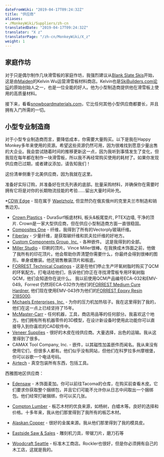 ```yaml
---
dateFromWiki: "2019-04-17T09:24:32Z"
title: "供应商"
aliases:
- /MonkeyWiki/Suppliers/zh-cn
translatedDate: "2019-04-17T09:24:32Z"
translator: "X z"
translatorPage: "/zh-cn/MonkeyWiki/X_z"
weight: 1
---
```


## 家庭作坊

对于只是偶尔制作几块滑雪板的家庭作坊，我强烈建议从[Blank Slate Skis](http://www.blankslateskis.com/)开始，这是由[Maiden](https://maidenskis.com/)的Kelvin Wu运营滑雪板材料商店。Kelvin也是[SkiBuilders.com论坛](http://www.skibuilders.com/phpBB2/)的原始创始人之一，也是一位全能的好人。他为小型制造商提供他在滑雪板上使用的高质量材料。

接下来，看看[snowboardmaterials.com](https://snowboardmaterials.com/)，它比任何其他小型供应商都要长，并且拥有入门所需的一切。 


## 小型专业制造商

 

对于小型专业制造商而言，要降低成本，你需要大量购买。以下是我在Happy Monkey多年来使用的资源。希望这些资源仍然可用，因为很难找到愿意少量出售的大企业。我会尝试随着时间的推移更新这一点，因为我听到事情发生了变化，但我现在每年都在制作一块滑雪板，所以我不再经常购买使用的耗材了。如果你发现供应商已过期，或者建议添加，请告知我们！

这份清单侧重于北美供应商，因为我就在这里。

准备好实际订购，并准备好在优先列表的底部。批量采购材料，并确保你在需要时拥有它将是对你的长期物流技能的考验......留出大量时间补充。

*[CDW Edge](https://www.waelzholz.com/en/company/international/usa.html) - 现在属于 [Waelzholz](https://www.waelzholz-skikanten.de/en.html), 但显然仍在俄亥俄州的克里夫兰市制造和销售边刃。 
- [Crown Plastics](https://crownplastics.com/) - DuraSurf板底材料, 板头&板尾垫片, PTEX边墙, 干净的顶片. Crown是一家大型供应商，但在供应小型制造商方面一直很稳固。
- [Composites One](https://www.compositesone.com/) - 纤维，我得到了所有的Vectorply玻璃纤维。
- [Fiberlay](http://www.fiberlay.com/) - 少量纤维，是获取碳纤维和凯夫拉纤维的好地方。
- [Custom Components Group, Inc.](http://www.customcomponentsgroup.com) - 各种嵌件。 这是我得到的全部。
- [Miller Studio](http://www.millerstudio.net/) - 印刷的顶片。Vince Miller很棒。在我换成木饰面之前，他做了我所有的印花顶片。他会帮助你弄清楚你需要什么，你最终会得到很棒的图形。单身或散装。他还销售散装顶片和板底。
- [FORREST Technical Coatings](http://forrestpaint.com/) - 这是在他们停止生产环氧树脂时购买了QCM的环氧配方。打电话给他们，告诉他们你正在寻找滑雪板专用环氧树脂QCM，他们会知道你在说什么。 我以前使用QCM产品编号ECA-032和EMV-049。Forrest 仍然将ECA-032作为他们的[FORREST Medium Cure Hardner](http://forresttechblog.com/sportboard-builders-qcm/forrest-medium-cure-hardner/), 他们现在使用EMV-043作为他们的[FORREST Epoxy Resin 218S000](http://forresttechblog.com/sportboard-builders-qcm/forrest-epoxy-resin-218s000/).
- [Michaels Enterprises, Inc.](https://www.michaelsenterprises.com) - 为你的压力机加热毯子。我在这里得到了我的，他们在这一点上已经坚持了15年。
- [McMaster-Carr](https://www.mcmaster.com/) - 任何机器，工具，商店用品等的任何部分。我喜欢这个地方。他们拥有所有机器零件的3D模型，在设计新设备时使用此功能你可以直接导入到你喜欢的CAD软件中。
- [Veneer Supplies](https://www.veneersupplies.com/) - 很好的木皮在线供应商。大量选择，出色的运输。我从这里得到了很多。
- CAMAX Tool Company, Inc. - 嵌件，以其磁性加盖嵌件而闻名。我从来没有使用它们，但很多人都有。他们似乎没有网站，但他们在科罗拉多州摩根堡，你可以谷歌一个电话号码。
- [Airtech](https://www.airtechonline.com/) - 真空包装所有东西，包括工具。

西雅图地区供应商：

- [Edensaw](http://www.edensaw.com/) - 木饰面麦加。你可以前往Tacoma的仓库，在购买前查看木皮。它们要求你获取整个捆绑包，并且它们可能不允许你从日志中间取出一个捆绑包。他们经常打破捆绑，你可以买几张。

- [Compton Lumber](https://www.comptonlbr.com) - 板芯木材的优良来源，如杨树，白蜡木等。良好的选择和价格。十多年来，我从他们那里得到了我所有的板芯木材。

- [Alaskan Copper](http://www.alascop.com/) - 很好的金属来源。我从他们那里得到了我的模具皮。
- [Eastside Saw & Sales](http://www.eastsidesaw.com/) - 雕刻机刀具，带锯刀片，磨刀石等
- [Woodcraft Seattle](https://www.woodcraft.com/stores/seattle) - 标准木工商店。Rockler也很好，但是你必须拥有自己的木工店，这就是我的。